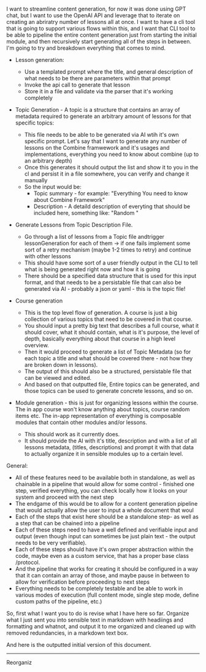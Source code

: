 I want to streamline content generation, for now it was done using GPT chat, but I want to use the OpenAI API and leverage that to iterate on creating an abriratry number of lessons all at once.
I want to have a cli tool that is going to support various flows within this, and I want that CLI tool to be able to pipeline the entire content generation just from starting the initial module, and then recursively start generating all of the steps in between.
I'm going to try and breakdown everything that comes to mind.

- Lesson generation:
    - Use a templated prompt where the title, and general description of what needs to be there are parameters within that prompt
    - Invoke the api call to generate that lesson
    - Store it in a file and validate via the parser that it's working completely

- Topic Generation - A topic is a structure that contains an array of metadata required to generate an arbitrary amount of lessons for that specific topics:
    - This file needs to be able to be generated via AI wtih it's own specific prompt. Let's say that I want to generate any number of lessons on the Combine framwework and it's usages and implementations, everything you need to know about combine (up to an arbitrary depth)
    - Once this generates it should output the list and show it to you in the cl and persist it in a file somewhere, you can verify and change it manually
    - So the input would be:
        - Topic summary - for example: "Everything You need to know about Combine Framework"
        - Description -  A detaild description of everyting that should be included here, something like: "Random " 

- Generate Lessons from Topic Description File.
    - Go through a list of lessons from a Topic file andtrigger lessonGeneration for each of them -> if one fails implement some sort of a retry mechanism (maybe 1-2 times to retry) and continue with other lessons
    - This should have some sort of a user friendly output in the CLI to tell what is being generated right now and how it is going
    - There should be a specified data structure that is used for this input format, and that needs to be a persistable file that can also be generated via AI - probably a json or yaml - this is the topic file!

- Course generation
    - This is the top level flow of generation. A course is just a big collection of various topics that need to be covered in that course.
    - You should input a pretty big text that describes a full course, what it should cover, what it should contain, what is it's purpose, the level of depth, basically everything about that course in a high level overview.
    - Then it would proceed to generate a list of Topic Metadata (so for each topic a title and what should be covered there - not how they are broken down in lessons).
    - The output of this should also be a structured, persistable file that can be viewed and edited.
    - And based on that outputted file, Entire topics can be generated, and those topics can be used to generate concrete lessons, and so on.


- Module generation - this is just for organizing lessons within the course. The in app course won't know anything about topics, course random items etc. The in-app representation of everything is composable modules that contain other modules and/or lessons.
    - This should work as it currently does.
    - It should provide the AI with it's title, description and with a list of all lessons metadata, (titles, descriptions) and prompt it with that data to actually organize it in sensible modules up to a certain level.



General:
- All of these features need to be available both in standalone, as well as chainable in a pipeline that would allow for some control - finished one step, verified everything, you can check locally how it looks on your system and proceed with the next step
- The endgame of this would be to allow for a content generation pipeline that would actually allow the user to input a whole document that woul
- Each of the steps that exist here should be a standalone step- as well as a step that can be chained into a pipeline
- Each of these steps need to have a well defined and verifiable input and output (even though input can sometimes be just plain text - the output needs to be very verifiable).
- Each of these steps should have it's own proper abstraction within the code, maybe even as a custom service, that has a proper base class /protocol.
- And the pipeline that works for creating it should be configured in a way that it can contain an array of those, and maybe pause in between to allow for verification before proceeding to next steps
- Everything needs to be completely testable and be able to work in various modes of execution (full content mode, single step mode, define custom paths of the pipeline, etc.)


So, first what I want you to do is revise what I have here so far.
Organize what I just sent you into sensible text in markdown with headiings and formatting and whatnot, and output it to me organized and cleaned up with removed redundancies, in a markdown text box.

And here is the outputted initial version of this document.

--- 

Reorganiz